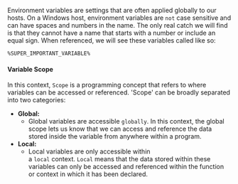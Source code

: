 Environment variables are settings that are often applied globally to our hosts. On a Windows host, environment variables are `not` case sensitive and can have spaces and numbers in the name. The only real catch we will find is that they cannot have a name that starts with a number or include an equal sign. When referenced, we will see these variables called like so:

```cmd-session
%SUPER_IMPORTANT_VARIABLE%
```

#### Variable Scope

In this context, `Scope` is a programming concept that refers to where variables can be accessed or referenced. 'Scope' can be broadly separated into two categories:

- **Global:**
    - Global variables are accessible `globally`. In this context, the global scope lets us know that we can access and reference the data stored inside the variable from anywhere within a program.
- **Local:**
    - Local variables are only accessible within a `local` context. `Local` means that the data stored within these variables can only be accessed and referenced within the function or context in which it has been declared.